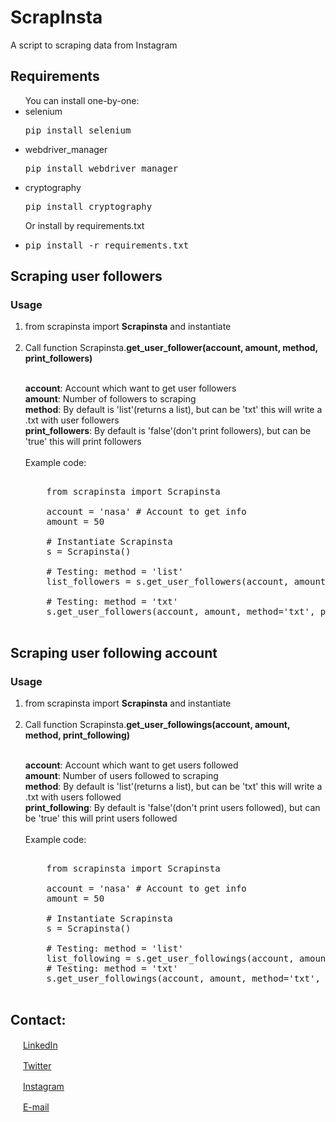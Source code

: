 # ScrapInsta
A script to scraping data from Instagram
## Requirements
<ul>
  You can install one-by-one:
  <li>selenium
  <pre>pip install selenium</pre></li>
  <li>webdriver_manager
  <pre>pip install webdriver_manager</pre></li>
  <li>cryptography
  <pre>pip install cryptography</pre></li>
  Or install by requirements.txt
  <li><pre>pip install -r requirements.txt</pre></li>
</ul>

## Scraping user followers

### Usage
<ol>
  <li>from scrapinsta import <b>Scrapinsta</b> and instantiate</li><br>
  <li>Call function Scrapinsta.<b>get_user_follower(account, amount, method, print_followers)</li></b>
</ol>
<ul>
  <br> <b>account</b>: Account which want to get user followers
  <br> <b>amount</b>: Number of followers to scraping 
  <br> <b>method</b>: By default is 'list'(returns a list), but can be 'txt' this will write a .txt with user followers
  <br> <b>print_followers</b>: By default is 'false'(don't print followers), but can be 'true' this will print followers
  <br><br>Example code:<br>
  <pre> 
    from scrapinsta import Scrapinsta<br>
    account = 'nasa' # Account to get info
    amount = 50 <br>
    # Instantiate Scrapinsta
    s = Scrapinsta()<br>
    # Testing: method = 'list'
    list_followers = s.get_user_followers(account, amount, method='list', print_followers='true')<br>
    # Testing: method = 'txt'
    s.get_user_followers(account, amount, method='txt', print_followers='true')
  </pre>
</ul>

## Scraping user following account

### Usage
<ol>
  <li>from scrapinsta import <b>Scrapinsta</b> and instantiate</li><br>
  <li>Call function Scrapinsta.<b>get_user_followings(account, amount, method, print_following)</li></b>
</ol>
<ul>
  <br> <b>account</b>: Account which want to get users followed
  <br> <b>amount</b>: Number of users followed to scraping 
  <br> <b>method</b>: By default is 'list'(returns a list), but can be 'txt' this will write a .txt with users followed
  <br> <b>print_following</b>: By default is 'false'(don't print users followed), but can be 'true' this will print users followed
  <br><br>Example code:<br>
  <pre> 
    from scrapinsta import Scrapinsta<br>
    account = 'nasa' # Account to get info
    amount = 50 <br>
    # Instantiate Scrapinsta
    s = Scrapinsta()<br>
    # Testing: method = 'list'
    list_following = s.get_user_followings(account, amount, method='list', print_following='true')
    # Testing: method = 'txt'
    s.get_user_followings(account, amount, method='txt', print_following='true')
  </pre>
</ul>

## Contact:  

<a href="https://www.linkedin.com/in/matheuskolln"><img src="https://icons-for-free.com/iconfiles/png/512/linked+linkedin+logo+social+icon-1320191784782940875.png" width="16"></img></a> [LinkedIn](https://www.linkedin.com/in/matheuskolln)  

<a href="https://twitter.com/matheuskolln"><img src="https://cdn2.iconfinder.com/data/icons/metro-uinvert-dock/256/Twitter_NEW.png" width="16"></img></a> [Twitter](https://twitter.com/matheuskolln)   

<a href="https://www.instagram.com/1matheus4/"><img src="https://upload.wikimedia.org/wikipedia/commons/thumb/5/58/Instagram-Icon.png/1025px-Instagram-Icon.png" width="16"></img></a> [Instagram](https://www.instagram.com/1matheus4)  

<a href="mailto:matheuzhenrik@gmail.com"><img src="https://d1nhio0ox7pgb.cloudfront.net/_img/o_collection_png/green_dark_grey/256x256/plain/mail.png" width="16"></img></a> [E-mail](mailto:matheuzhenrik@gmail.com)  

